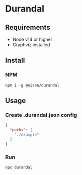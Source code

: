 # Durandal

## Requirements
- Node v14 or higher
- Graphviz installed

## Install

### NPM

```
npm i -g @eisen/durandal
```

## Usage

### Create .durandal.json config
```json
{
  "paths": [
    "./example"
  ]
}
```

### Run
```
npx durandal 
```
